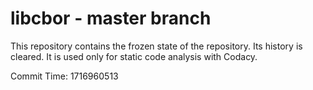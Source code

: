 # libcbor - master branch

This repository contains the frozen state of the repository.
Its history is cleared. It is used only for static code
analysis with Codacy.

Commit Time: 1716960513
